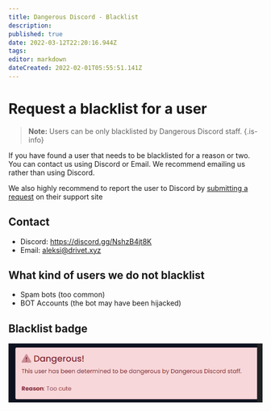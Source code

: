 ```yaml
---
title: Dangerous Discord - Blacklist
description: 
published: true
date: 2022-03-12T22:20:16.944Z
tags: 
editor: markdown
dateCreated: 2022-02-01T05:55:51.141Z
---
```


# Request a blacklist for a user

> **Note:** Users can be only blacklisted by Dangerous Discord staff.
{.is-info}


If you have found a user that needs to be blacklisted for a reason or two. You can contact us using Discord or Email. We recommend emailing us rather than using Discord. 

We also highly recommend to report the user to Discord by [submitting a request](https://support.discord.com/hc/en-us/requests/new) on their support site

## Contact
- Discord: https://discord.gg/NshzB4jt8K
- Email: [aleksi@drivet.xyz](mailto:aleksi@drivet.xyz)

## What kind of users we do not blacklist
- Spam bots (too common)
- BOT Accounts (the bot may have been hijacked)



## Blacklist badge
![dd-blacklisted-user.png](/dd-blacklisted-user.png)